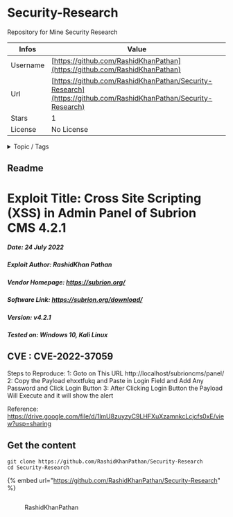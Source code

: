 # Security-Research

Repository for Mine Security Research

| Infos    | Value                                                              |
| -------- | -------------------------------------------------------------------|
| Username | [https://github.com/RashidKhanPathan](https://github.com/RashidKhanPathan) |
| Url      | [https://github.com/RashidKhanPathan/Security-Research](https://github.com/RashidKhanPathan/Security-Research)                                               |
| Stars    | 1                                                          |
| License  | No License                                                        |

<details>

<summary>Topic / Tags</summary>

* 0day* 0dayexploit* cve-2022-37059* penetration-testing* security-research

</details>

## Readme

# Exploit Title: Cross Site Scripting (XSS) in Admin Panel of Subrion CMS 4.2.1

##### Date: 24 July 2022

##### Exploit Author: RashidKhan Pathan

##### Vendor Homepage: https://subrion.org/

##### Software Link: https://subrion.org/download/

##### Version: v4.2.1

##### Tested on: Windows 10, Kali Linux

## CVE : CVE-2022-37059

Steps to Reproduce:
1: Goto on This URL http://localhost/subrioncms/panel/
2: Copy the Payload ehxxt<script>alert(1)</script>fukq and Paste in Login Field and Add Any Password and Click Login Button
3: After Clicking Login Button the Payload Will Execute and it will show the alert

Reference:
https://drive.google.com/file/d/1lmU8zuyzyC9LHFXuXzamnkcLcjcfs0xE/view?usp=sharing



## Get the content

```
git clone https://github.com/RashidKhanPathan/Security-Research
cd Security-Research
```

{% embed url="https://github.com/RashidKhanPathan/Security-Research" %}

<figure><img src="https://avatars.githubusercontent.com/u/65374016?v=4" alt=""><figcaption><p>RashidKhanPathan</p></figcaption></figure>
